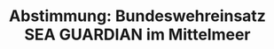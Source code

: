 ---
abstimmung:
  abstimmung: 3
  bundestagssitzung: 193
  datum: 29. September 2016
  legislaturperiode: 18
categories:
- Bundeswehr
- Ausland
data:
- title: Abstimmungsergebnis 20160929_3-data.pdf
  url: /res/abstimmungsliste/20160929_3-data.pdf
- title: Abstimmungsergebnis 20160929_3_xls-data.csv
  url: /res/abstimmungsliste/csv/20160929_3_xls-data.csv
documents:
- local: /res/abstimmungsdaten/018-193-03/1809632.pdf
  title: Drucksache 18/09632.pdf
  url: http://dip21.bundestag.de/dip21/btd/18/096/1809632.pdf
- local: /res/abstimmungsdaten/018-193-03/1809793.pdf
  title: Drucksache 18/09793.pdf
  url: http://dip21.bundestag.de/dip21/btd/18/097/1809793.pdf
ergebnis:
  cdu/csu:
    enthaltung: 0
    gesamt: 310
    ja: 283
    nein: 0
    nichtabgegeben: 27
    ungueltig: 0
  die.linke:
    enthaltung: 0
    gesamt: 64
    ja: 0
    nein: 53
    nichtabgegeben: 11
    ungueltig: 0
  file: 20160929_3_xls-data.csv
  gruenen:
    enthaltung: 0
    gesamt: 63
    ja: 0
    nein: 53
    nichtabgegeben: 10
    ungueltig: 0
  spd:
    enthaltung: 1
    gesamt: 193
    ja: 158
    nein: 11
    nichtabgegeben: 23
    ungueltig: 0
layout: abstimmung
links:
- title: https://www.bundestag.de/parlament/plenum/abstimmung/abstimmung?id=421
  url: https://www.bundestag.de/parlament/plenum/abstimmung/abstimmung?id=421
- title: http://www.abgeordnetenwatch.de/bundeswehrbeteiligung_an_nato_operation_sea_guardian-1105-815.html
  url: http://www.abgeordnetenwatch.de/bundeswehrbeteiligung_an_nato_operation_sea_guardian-1105-815.html
preview: 'Deutscher Bundestag


  193. Sitzung des Deutschen Bundestages

  am Donnerstag, 29.September 2016


  Endgültiges Ergebnis der Namentlichen Abstimmung Nr. 3


  Beschlussempfehlung des Auswärtigen Ausschusses (3. Ausschuss) zu dem Antrag der

  Bundesregierung

  Beteiligung bewaffneter deutscher Streitkräfte an der NATO-geführten Maritimen

  Sicherheitsoperation SEA GUARDIAN im Mittelmeer

  - Drs. 18/9632 und 18/9793


  Abgegebene Stimmen insgesamt:


  559


  Nicht abgegebene Stimmen:

  Ja-Stimmen:


  71

  441


  Nein-Stimmen:


  117


  Enthaltungen:


  1


  Ungültige:


  0


  Berlin, den 29.09.2016


  Beginn: 19:29

  Ende: 19:32

  '
tags:
- Mittelmeer
- SEA GUARDIAN
- NATO
- OAE
title: 'Abstimmung: Bundeswehreinsatz SEA GUARDIAN im Mittelmeer'
---